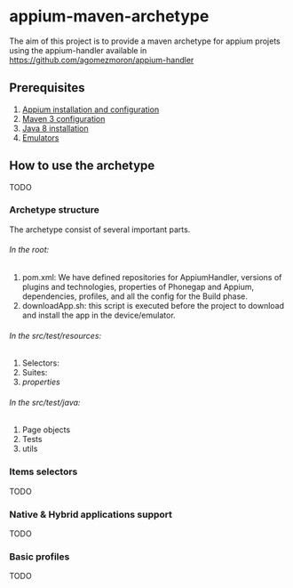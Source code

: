 # appium-maven-archetype
The aim of this project is to provide a maven archetype for appium projets using the appium-handler available in https://github.com/agomezmoron/appium-handler 

## Prerequisites
1. [Appium installation and configuration](/Documentation/prerequisites/appiumInstall.md)
2. [Maven 3 configuration](/Documentation/prerequisites/maven3Installation.md)
3. [Java 8 installation](/Documentation/prerequisites/jave8Installation.md)
4. [Emulators](/Documentation/prerequisites/emulatorsInstallation.md)


## How to use the archetype
TODO

### Archetype structure
The archetype consist of several important parts.

###### In the root:

1. pom.xml: We have defined repositories for AppiumHandler, versions of plugins and technologies, properties of Phonegap and Appium, dependencies, profiles, and all the config for the Build phase.
2. downloadApp.sh: this script is executed before the project to download and install the app in the device/emulator.

###### In the src/test/resources:

1. Selectors:
2. Suites:
3. _properties_

###### In the src/test/java:

1. Page objects
2. Tests
3. utils

### Items selectors
TODO

### Native & Hybrid applications support
TODO

### Basic profiles
TODO
